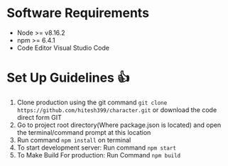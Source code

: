 # Software Requirements
- Node >= v8.16.2
- npm >= 6.4.1
- Code Editor Visual Studio Code

# Set Up Guidelines :+1:
1. Clone production using the git command `git clone https://github.com/hitesh399/character.git` or download the code direct form GIT
2. Go to project root directory(Where package.json is located) and open the terminal/command prompt at this location
3. Run command `npm install` on terminal
4. To start development server: Run command `npm start`
5. To Make Build For production: Run Command `npm build`
